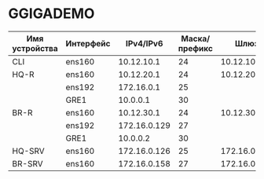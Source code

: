 # GGIGADEMO

| Имя устройства | Интерфейс | IPv4/IPv6 | Маска/префикс | Шлюз |
| ----------- | ----------- | ----------------- | ----- | --------------- |
| CLI         | ens160      | 10.12.10.1        |  24   |  10.12.10.2     |
| HQ-R        | ens160      | 10.12.20.1        |  24   |  10.12.20.2     |
|             | ens192      | 172.16.0.1        |  25   |                 |
|             | GRE1        | 10.0.0.1          |  30   |                 |
| BR-R        | ens160      | 10.12.30.1        |  24   |  10.12.30.2     |
|             | ens192      | 172.16.0.129      |  27   |                 |
|             | GRE1        | 10.0.0.2          |  30   |                 |
| HQ-SRV      | ens160      | 172.16.0.126      |  25   | 172.16.0.1      |
| BR-SRV      | ens160      | 172.16.0.158      |  27   | 172.16.0.129    |
